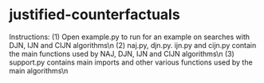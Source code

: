 # justified-counterfactuals

Instructions:
(1) Open example.py to run for an example on searches with DJN, IJN and CIJN algorithms\n
(2) naj.py, djn.py. ijn.py and cijn.py contain the main functions used by NAJ, DJN, IJN and CIJN algorithms\n
(3) support.py contains main imports and other various functions used by the main algorithms\n
